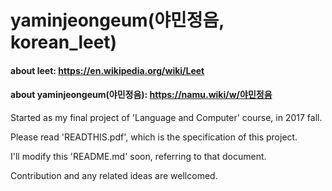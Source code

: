 # yaminjeongeum(야민정음, korean_leet)

#### about leet: https://en.wikipedia.org/wiki/Leet

#### about yaminjeongeum(야민정음): https://namu.wiki/w/야민정음


Started as my final project of 'Language and Computer' course, in 2017 fall.


Please read 'READTHIS.pdf', which is the specification of this project.

I'll modify this 'README.md' soon, referring to that document.


Contribution and any related ideas are wellcomed.
